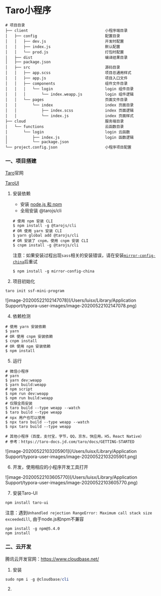 # Taro小程序

```shell
# 项目目录
├── client                                  小程序端目录
│   ├── config                              配置目录
│   │   ├── dev.js                          开发时配置
│   │   ├── index.js                        默认配置
│   │   └── prod.js                         打包时配置
│   ├── dist                                编译结果目录
│   ├── package.json
│   ├── src                                 源码目录
│   │   ├── app.scss                        项目总通用样式
│   │   ├── app.js                          项目入口文件
│   │   ├── components                      组件文件目录
│   │   │   └── login                       login 组件目录
│   │   │       └── index.weapp.js          login 组件逻辑
│   │   └── pages                           页面文件目录
│   │       └── index                       index 页面目录
│   │           ├── index.scss              index 页面逻辑
│   │           └── index.js                index 页面样式
├── cloud                                   服务端目录
│   └── functions                           云函数目录
│       └── login                           login 云函数
│           ├── index.js                    login 函数逻辑
│           └── package.json
└── project.config.json                     小程序项目配置
```



### 一、项目搭建

[Taro](<https://taro-docs.jd.com/taro/docs/README>)官网

[TaroUI](<https://taro-ui.jd.com/#/>)



1. 安装依赖

   - 安装 [node.js 和 npm]( https://docs.npmjs.com/)
   - 全局安装 @tarojs/cli

   >

   ```shell
   # 使用 npm 安装 CLI
   $ npm install -g @tarojs/cli
   # OR 使用 yarn 安装 CLI
   $ yarn global add @tarojs/cli
   # OR 安装了 cnpm，使用 cnpm 安装 CLI
   $ cnpm install -g @tarojs/cli
   ```

   注意：如果安装过程出现`sass`相关的安装错误，请在安装[`mirror-config-china`](https://www.npmjs.com/package/mirror-config-china)后重试

   ```shell
   $ npm install -g mirror-config-china
   ```



2. 项目初始化

```shell
taro init ssf-mini-program
```

![image-20200522102147078](/Users/luisx/Library/Application Support/typora-user-images/image-20200522102147078.png)

4. 依赖检测

```shell
# 使用 yarn 安装依赖
$ yarn
# OR 使用 cnpm 安装依赖
$ cnpm install
# OR 使用 npm 安装依赖
$ npm install
```

5. 运行

```shell
# 微信小程序
# yarn
$ yarn dev:weapp
$ yarn build:weapp
# npm script
$ npm run dev:weapp
$ npm run build:weapp
# 仅限全局安装
$ taro build --type weapp --watch
$ taro build --type weapp
# npx 用户也可以使用
$ npx taro build --type weapp --watch
$ npx taro build --type weapp

# 其他小程序（百度，支付宝，字节，QQ，京东，快应用，H5，React Native）
# 参考：https://taro-docs.jd.com/taro/docs/GETTING-STARTED
```

![image-20200522103205901](/Users/luisx/Library/Application Support/typora-user-images/image-20200522103205901.png)

6. 开发，使用相应的小程序开发工具打开

![image-20200522103605770](/Users/luisx/Library/Application Support/typora-user-images/image-20200522103605770.png)

7. 安装Taro-UI

```shell
npm install taro-ui
```

注意：遇到`Unhandled rejection RangeError: Maximum call stack size exceededill`, 由于node.js和npm不兼容

```shell
npm install -g npm@5.4.0
npm install
```



### 二、云开发

腾讯云开发官网：<https://www.cloudbase.net/>



1. 安装

```powershell
sudo npm i -g @cloudbase/cli
```



2. 

